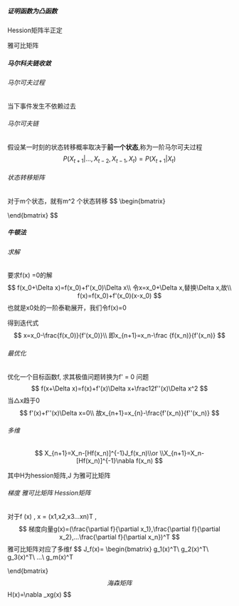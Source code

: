 ##### 证明函数为凸函数

Hession矩阵半正定

雅可比矩阵



##### 马尔科夫链收敛

###### 马尔可夫过程

当下事件发生不依赖过去

###### 马尔可夫链

假设某一时刻的状态转移概率取决于**前一个状态**,称为一阶马尔可夫过程
$$
P(X_{t+1}|...,X_{t-2},X_{t-1},X_{t})=P(X_{t+1}|X_{t})
$$

###### 状态转移矩阵

对于m个状态，就有m^2 个状态转移
$$
\begin{bmatrix} 



\end{bmatrix}
$$


##### 牛顿法

###### 求解

要求f(x) =0的解
$$
f(x_0+\Delta x)=f(x_0)+f'(x_0)\Delta x\\
令x=x_0+\Delta x,替换\Delta x,故\\
f(x)=f(x_0)+f'(x_0)(x-x_0)
$$
也就是x0处的一阶泰勒展开，我们令f(x)=0

得到迭代式
$$
x=x_0-\frac{f(x_0)}{f'(x_0)}\\
即x_{n+1}=x_n-\frac {f(x_n)}{f'(x_n)}
$$

###### 最优化

优化一个目标函数f, 求其极值问题转换为f' = 0 问题
$$
f(x+\Delta x)=f(x)+f'(x)\Delta x+\frac12f''(x)\Delta x^2
$$
当△x趋于0
$$
f'(x)+f''(x)\Delta x=0\\
故x_{n+1}=x_{n}-\frac{f'(x_n)}{f''(x_n)}
$$

###### 多维

$$
X_{n+1}=X_n-[Hf(x_n)]^{-1}J_f(x_n)\\or \\X_{n+1}=X_n-[Hf(x_n)]^{-1}\nabla f(x_n)
$$

其中H为hession矩阵,J 为雅可比矩阵

###### 梯度 雅可比矩阵 Hession矩阵

对于f (x) ,  x = (x1,x2,x3...xn)T ,
$$
梯度向量g(x)=(\frac{\partial f}{\partial x_1},\frac{\partial f}{\partial x_2},...\frac{\partial f}{\partial x_n})^T
$$
雅可比矩阵对应了多维f 
$$
J_f(x)=
\begin{bmatrix} 
g_1(x)^T\\
g_2(x)^T\\
g_3(x)^T\\
...\\
g_m(x)^T


\end{bmatrix}
$$
海森矩阵
$$
H(x)=\nabla _xg(x)
$$

